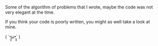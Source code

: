 Some of the algorithm of problems that I wrote, maybe the code was not very elegant at the time.

If you think your code is poorly written, you might as well take a look at mine.

( ´•̥̥̥ω•̥̥̥` )
